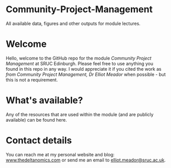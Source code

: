 # Community-Project-Management

All available data, figures and other outputs for module lectures.

# Welcome
Hello, welcome to the GitHub repo for the module *Community Project Management* at SRUC Edinburgh. Please feel free to use anything you found in this repo in any way. I would appreciate it if you cited the work as *from Community Project Management, Dr Elliot Meador* when possible - but this is not a requirement. 

# What's available?
Any of the resources that are used within the module (and are publicly available) can be found here. 


# Contact details
You can reach me at my personal website and blog: www.thedeltanomics.com or send me an email to elliot.meador@sruc.ac.uk. 
